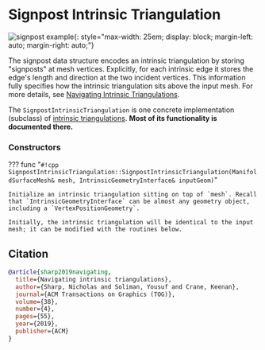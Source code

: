 # Signpost Intrinsic Triangulation

![signpost example](/media/signposts.svg){: style="max-width: 25em; display: block; margin-left: auto; margin-right: auto;"}

The signpost data structure encodes an intrinsic triangulation by storing "signposts" at mesh vertices. Explicitly, for each intrinsic edge it stores the edge's length and direction at the two incident vertices. This information fully specifies how the intrinsic triangulation sits above the input mesh. For more details, see [Navigating Intrinsic Triangulations](http://www.cs.cmu.edu/~kmcrane/Projects/NavigatingIntrinsicTriangulations/paper.pdf).

The `SignpostIntrinsicTriangulation` is one concrete implementation (subclass) of [intrinsic triangulations](../basics). **Most of its functionality is documented there.**


### Constructors

??? func "`#!cpp SignpostIntrinsicTriangulation::SignpostIntrinsicTriangulation(ManifoldSurfaceMesh& mesh, IntrinsicGeometryInterface& inputGeom)`"

    Initialize an intrinsic triangulation sitting on top of `mesh`. Recall that `IntrinsicGeometryInterface` can be almost any geometry object, including a `VertexPositionGeometry`.

    Initially, the intrinsic triangulation will be identical to the input mesh; it can be modified with the routines below.

## Citation

```bib
@article{sharp2019navigating,
  title={Navigating intrinsic triangulations},
  author={Sharp, Nicholas and Soliman, Yousuf and Crane, Keenan},
  journal={ACM Transactions on Graphics (TOG)},
  volume={38},
  number={4},
  pages={55},
  year={2019},
  publisher={ACM}
}
```

